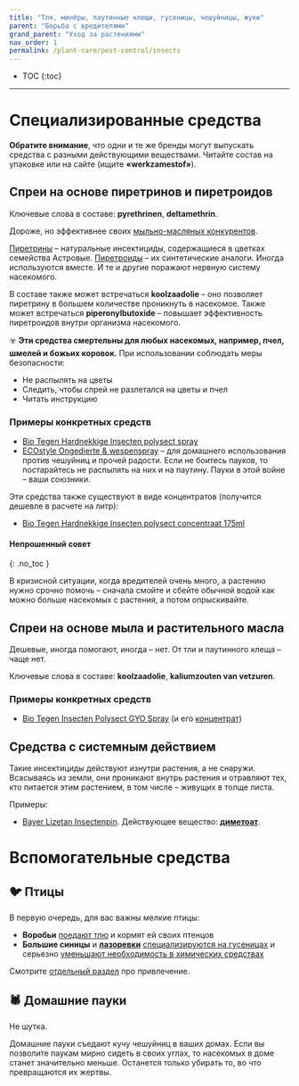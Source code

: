 ```yaml
---
title: "Тля, минёры, паутинные клещи, гусеницы, чешуйницы, жуки"
parent: "Борьба с вредителями"
grand_parent: "Уход за растениями"
nav_order: 1
permalink: /plant-care/pest-control/insects
---
```


- TOC
{:toc}

---

# Специализированные средства

**Обратите внимание**, что одни и те же бренды могут выпускать средства с разными действующими веществами. Читайте состав на упаковке или на сайте (ищите **«werkzamestof»**).

## Спреи на основе пиретринов и пиретроидов

Ключевые слова в составе: **pyrethrinen**, **deltamethrin**.

Дороже, но эффективнее своих [мыльно-масляных конкурентов](#heading-soap-sprays).

[Пиретрины](https://ru.wikipedia.org/wiki/%D0%9F%D0%B8%D1%80%D0%B5%D1%82%D1%80%D0%B8%D0%BD%D1%8B) – натуральные инсектициды, содержащиеся в цветках семейства Астровые. [Пиретроиды](https://ru.wikipedia.org/wiki/%D0%9F%D0%B8%D1%80%D0%B5%D1%82%D1%80%D0%BE%D0%B8%D0%B4%D1%8B) – их синтетические аналоги. Иногда используются вместе. И те и другие поражают нервную систему насекомого.

В составе также может встречаться **koolzaadolie** – оно позволяет пиретрину в большем количестве проникнуть в насекомое. Также может встречаться **piperonylbutoxide** – повышает эффективность пиретроидов внутри организма насекомого.

☣️ **Эти средства смертельны для любых насекомых, например, пчел, шмелей и божьих коровок.** При использовании соблюдать меры безопасности:

- Не распылять на цветы
- Следить, чтобы спрей не разлетался на цветы и пчел
- Читать инструкцию

### Примеры конкретных средств

- [Bio Tegen Hardnekkige Insecten polysect spray](https://www.pokon.nl/producten/item/pokon-tegen-hardnekkige-insecten-polysect-spray-bio/)
- [ECOstyle Ongedierte & wespenspray](https://www.ecostyle.nl/c/problemen-en-plagen/ongedierte-wespenspray) – для домашнего использования против чешуйниц и прочей радости. Если не боитесь пауков, то постарайтесь не распылять на них и на паутину. Пауки в этой войне – ваши союзники.

Эти средства также существуют в виде концентратов (получится дешевле в расчете на литр):
- [Bio Tegen Hardnekkige Insecten polysect concentraat 175ml](https://www.pokon.nl/producten/item/pokon-tegen-hardnekkige-insecten-polysect-concentraat-bio/)

#### Непрошенный совет
{: .no_toc }

В кризисной ситуации, когда вредителей очень много, а растению нужно срочно помочь – сначала смойте и сбейте обычной водой как можно больше насекомых с растения, а потом опрыскивайте.

## Спреи на основе мыла и растительного масла
<a name="heading-soap-sprays"></a>

Дешевые, иногда помогают, иногда – нет. От тли и паутинного клеща – чаще нет.

Ключевые слова в составе: **koolzaadolie**, **kaliumzouten van vetzuren**.

### Примеры конкретных средств

- [Bio Tegen Insecten Polysect GYO Spray](https://www.pokon.nl/producten/item/pokon-tegen-insecten-spray-bio-800ml/) (и его [концентрат](https://www.pokon.nl/producten/item/pokon-tegen-insecten-concentraat-bio-200ml/))

## Средства с системным действием

Такие инсектициды действуют изнутри растения, а не снаружи. Всасываясь из земли, они проникают внутрь растения и отравляют тех, кто питается этим растением, в том числе – живущих в толще листа.

Примеры:

- [Bayer Lizetan Insectenpin](https://www.bol.com/nl/nl/p/bayer-lizetan-insectenpin-1st/9200000066373089/). Действующее вещество: **[диметоат](https://ru.wikipedia.org/wiki/%D0%94%D0%B8%D0%BC%D0%B5%D1%82%D0%BE%D0%B0%D1%82)**.

# Вспомогательные средства

## 🐦 Птицы

В первую очередь, для вас важны мелкие птицы:

- **Воробьи** [поедают тлю](https://www.horta.org/nl/tips-and-tricks/tuinvogels-helpen-je-insecten-te-bestrijden) и кормят ей своих птенцов
- **Большие синицы** и **[лазоревки](https://ru.wikipedia.org/wiki/%D0%9E%D0%B1%D1%8B%D0%BA%D0%BD%D0%BE%D0%B2%D0%B5%D0%BD%D0%BD%D0%B0%D1%8F_%D0%BB%D0%B0%D0%B7%D0%BE%D1%80%D0%B5%D0%B2%D0%BA%D0%B0)** [специализируются на гусеницах](https://www.vogelbescherming.nl/beleefdelente/blog/lezen/rupsje-nooitgenoeg) и серьезно [уменьшают необходимость в химических средствах](https://www.ncbi.nlm.nih.gov/pmc/articles/PMC1784073/)

Смотрите [отдельный раздел](/attracting-animals/birds) про привлечение.

## 🕷 Домашние пауки

Не шутка.

Домашние пауки съедают кучу чешуйниц в ваших домах. Если вы позволите паукам мирно сидеть в своих углах, то насекомых в доме станет значительно меньше. Останется только убирать то, во что превращаются их жертвы.
